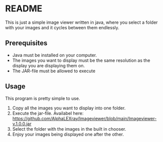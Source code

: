 # README

This is just a simple image viewer written in java, where you select a folder with your images and it cycles between them endlessly.

## Prerequisites

- Java must be installed on your computer.
- The images you want to display must be the same resolution as the display you are displaying them on.
- The JAR-file must be allowed to execute

## Usage

This program is pretty simple to use.

1. Copy all the images you want to display into one folder.
2. Execute the jar-file. Availabel here: https://github.com/AlphaLEXray/Imageviewer/blob/main/Imageviewer-v.1.0.0.jar
3. Select the folder with the images in the built in chooser.
4. Enjoy your images being displayed one after the other.